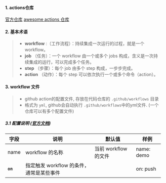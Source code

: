 #### 1. actions仓库

[官方仓库](https://github.com/marketplace?type=actions)       [awesome actions 仓库](https://github.com/sdras/awesome-actions)

#### 2. 基本术语

> * **workflow** :（工作流程）：持续集成一次运行的过程，就是一个 workflow。
> * **job** （任务）：一个 workflow 由一个或多个 jobs 构成，含义是一次持续集成的运行，可以完成多个任务。
> * **step** （步骤）：每个 job 由多个 step 构成，一步步完成。
> * **action** （动作）：每个 step 可以依次执行一个或多个命令（action）。

#### 3. workflow 文件

> - github action的配置文件, 存放在代码仓库的 `.github/workflows` 目录
> - 格式为 `yml`, github会自动执行 `.github/workflows`中的yml文件. (一个仓库可以有多个配置文件)

##### 3.1 配置说明 ([官方文档](https://help.github.com/en/articles/workflow-syntax-for-github-actions))

| 字段             | 说明                                     | 默认值               | 样例       |
| ---------------- | ---------------------------------------- | -------------------- | ---------- |
| name             | workflow 的名称                          | 当前 workflow 的文件 | name: demo |
| **`on`** | 指定触发 workflow 的条件，通常是某些事件 |                      | on: push   |
